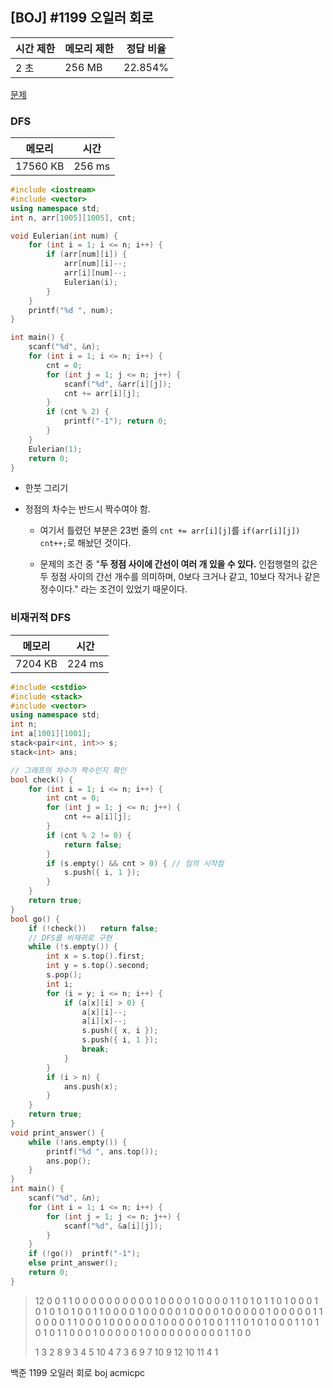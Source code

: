 ## [BOJ] #1199 오일러 회로

| 시간 제한 | 메모리 제한 | 정답 비율 |
| --------- | ----------- | --------- |
| 2 초      | 256 MB      | 22.854%   |

[문제](https://www.acmicpc.net/problem/1199)



### DFS

| 메모리   | 시간   |
| -------- | ------ |
| 17560 KB | 256 ms |

```c++
#include <iostream>
#include <vector>
using namespace std;
int n, arr[1005][1005], cnt;

void Eulerian(int num) {
	for (int i = 1; i <= n; i++) {
		if (arr[num][i]) {
			arr[num][i]--;
			arr[i][num]--;
			Eulerian(i);
		}
	}
	printf("%d ", num);
}

int main() {
	scanf("%d", &n);
	for (int i = 1; i <= n; i++) {
        cnt = 0;
		for (int j = 1; j <= n; j++) {
			scanf("%d", &arr[i][j]);
			cnt += arr[i][j];
		}
		if (cnt % 2) {
			printf("-1"); return 0;
		}
	}
	Eulerian(1);
	return 0;
}
```

- 한붓 그리기

- 정점의 차수는 반드시 짝수여야 함.

  - 여기서 틀렸던 부분은 23번 줄의 `cnt += arr[i][j]`를 `if(arr[i][j]) cnt++;`로 해놨던 것이다.

  - 문제의 조건 중 "**두 정점 사이에 간선이 여러 개 있을 수 있다.** 인접행렬의 값은 두 정점 사이의 간선 개수를 의미하며, 0보다 크거나 같고, 10보다 작거나 같은 정수이다." 라는 조건이 있었기 때문이다.

  

### 비재귀적 DFS

| 메모리  | 시간   |
| ------- | ------ |
| 7204 KB | 224 ms |

```c++
#include <cstdio>
#include <stack>
#include <vector>
using namespace std;
int n;
int a[1001][1001];
stack<pair<int, int>> s;
stack<int> ans;

// 그래프의 차수가 짝수인지 확인
bool check() {
	for (int i = 1; i <= n; i++) {
		int cnt = 0;
		for (int j = 1; j <= n; j++) {
			cnt += a[i][j];
		}
		if (cnt % 2 != 0) {
			return false;
		}
		if (s.empty() && cnt > 0) { // 임의 시작점
			s.push({ i, 1 });
		}
	}
	return true;
}
bool go() {
	if (!check())	return false;
	// DFS를 비재귀로 구현
	while (!s.empty()) {
		int x = s.top().first;
		int y = s.top().second;
		s.pop();
		int i;
		for (i = y; i <= n; i++) {
			if (a[x][i] > 0) {
				a[x][i]--;
				a[i][x]--;
				s.push({ x, i });
				s.push({ i, 1 });
				break;
			}
		}
		if (i > n) {
			ans.push(x);
		}
	}
	return true;
}
void print_answer() {
	while (!ans.empty()) {
		printf("%d ", ans.top());
		ans.pop();
	}
}
int main() {
	scanf("%d", &n);
	for (int i = 1; i <= n; i++) {
		for (int j = 1; j <= n; j++) {
			scanf("%d", &a[i][j]);
		}
	}
	if (!go())	printf("-1");
	else print_answer();
	return 0;
}
```

> 12
> 0 0 1 1 0 0 0 0 0 0 0 0
> 0 0 1 0 0 0 0 1 0 0 0 0
> 1 1 0 1 0 1 1 0 1 0 0 0
> 1 0 1 0 1 0 1 0 0 1 1 0
> 0 0 0 1 0 0 0 0 0 1 0 0
> 0 0 1 0 0 0 0 0 1 0 0 0
> 0 0 1 1 0 0 0 0 1 1 0 0
> 0 1 0 0 0 0 0 0 1 0 0 0
> 0 0 1 0 0 1 1 1 0 1 0 1
> 0 0 0 1 1 0 1 0 1 0 1 1
> 0 0 0 1 0 0 0 0 0 1 0 0
> 0 0 0 0 0 0 0 0 1 1 0 0
>
> 1 3 2 8 9 3 4 5 10 4 7 3 6 9 7 10 9 12 10 11 4 1



백준 1199 오일러 회로 boj acmicpc

